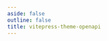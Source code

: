 ```yaml
---
aside: false
outline: false
title: vitepress-theme-openapi
---
```


<script setup lang="ts">
import { useRoute, useData } from 'vitepress'
import { loadSpec } from '../../swagger/load'
const spec2 = loadSpec(2)
const route = useRoute()
const { isDark } = useData()
const operationId = route.data.params.operationId
</script>

<OAOperation :operationId="operationId" :spec="spec2" :isDark="isDark" :hideDefaultFooter="true"/>
